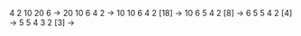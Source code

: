 4 2 10 20 6 -> 20 10 6 4 2 -> 10 10 6 4 2 [18] -> 10 6 5 4 2 [8] -> 6 5 5 4 2 [4] -> 5 5 4 3 2 [3] ->